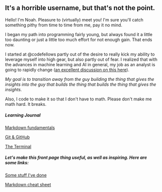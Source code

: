 ## It's a horrible username, but that's not the point.

Hello! I'm Noah. Pleasure to (virtually) meet you! I'm sure you'll catch something pithy from time to time from me, pay it no mind.

I began my path into programming fairly young, but always found it a little too daunting or just a little too much effort for not enough gain. That ends now.

I started at @codefellows partly out of the desire to really kick my ability to leverage myself into high gear, but also partly out of fear. I realized that with the advances in machine learning and AI in general, my job as an analyst is going to rapidly change ([an excellent discussion on this here](https://www.kaushik.net/avinash/artificial-intelligence-machine-learning-implications-marketing-analytics/)). 

*My goal is to transition away from the guy building the thing that gives the insights into the guy that builds the thing that builds the thing that gives the insights.*

Also, I code to make it so that I don't have to math. Please don't make me math hard. It breaks.

##### Learning Journal

[Markdown fundamentals](https://github.com/noahsadude/Learning-Journal/blob/master/Markdown_fundamentals.md)

[Git & GitHub](https://github.com/noahsadude/Learning-Journal/blob/master/Git%26GitHub.md)

[The Terminal](https://github.com/noahsadude/Learning-Journal/blob/master/the_terminal.md)

##### Let's make this front page thing useful, as well as inspiring. Here are some links:

[Some stuff I've done](https://github.com/noahsadude)

[Markdown cheat sheet](https://help.github.com/en/articles/basic-writing-and-formatting-syntax)
